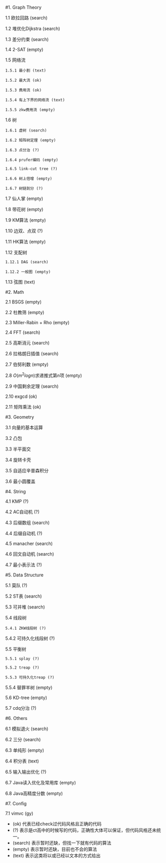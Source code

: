 #1. Graph Theory

  1.1 欧拉回路 (search)

  1.2 堆优化Dijkstra (search)

  1.3 差分约束 (search)

  1.4 2-SAT (empty)

  1.5 网络流

    1.5.1 最小割 (text)

    1.5.2 最大流 (ok)

    1.5.3 费用流 (ok)

    1.5.4 有上下界的网络流 (text)

    1.5.5 zkw费用流 (empty)

  1.6 树

    1.6.1 虚树 (search)

    1.6.2 矩阵树定理 (empty)

    1.6.3 点分治 (?)

    1.6.4 prufer编码 (empty)

    1.6.5 link-cut tree (?)

    1.6.6 树上倍增 (empty)

    1.6.7 树链剖分 (?)

  1.7 仙人掌 (empty)

  1.8 带花树 (empty)

  1.9 KM算法 (empty)

  1.10 边双、点双 (?)

  1.11 HK算法 (empty)

  1.12 支配树

    1.12.1 DAG (search)

    1.12.2 一般图 (empty)

  1.13 弦图 (text)

#2. Math

  2.1 BSGS (empty)

  2.2 杜教筛 (empty)

  2.3 Miller-Rabin + Rho (empty)

  2.4 FFT (search)

  2.5 高斯消元 (search)

  2.6 拉格朗日插值 (search)

  2.7 伯努利数 (empty)

  2.8 $O(m^2 logn)$求递推式第$n$项 (empty)

  2.9 中国剩余定理 (search)

  2.10 exgcd (ok)

  2.11 矩阵乘法 (ok)

#3. Geometry

  3.1 向量的基本运算

  3.2 凸包

  3.3 半平面交

  3.4 旋转卡壳

  3.5 自适应辛普森积分

  3.6 最小圆覆盖

#4. String

  4.1 KMP (?)

  4.2 AC自动机 (?)

  4.3 后缀数组 (search)

  4.4 后缀自动机 (?)

  4.5 manacher (search)

  4.6 回文自动机 (search)

  4.7 最小表示法 (?)

#5. Data Structure

  5.1 莫队 (?)

  5.2 ST表 (search)

  5.3 可并堆 (search)

  5.4 线段树

    5.4.1 ZKW线段树 (?)

  5.4.2 可持久化线段树 (?)

  5.5 平衡树

    5.5.1 splay (?)

    5.5.2 treap (?)

    5.5.3 可持久化treap (?)

  5.5.4 替罪羊树 (empty)

  5.6 KD-tree (empty)

  5.7 cdq分治 (?)

#6. Others

  6.1 模拟退火 (search)

  6.2 三分 (search)

  6.3 单纯形 (empty)

  6.4 积分表 (text)

  6.5 输入输出优化 (?)
  
  6.7 Java读入优化及常用库 (empty)
  
  6.8 Java高精度分数 (empty)

#7. Config

  7.1 vimvc (gy)



* (ok) 代表已经check过代码风格且正确的代码
* (?) 表示是ct高中的时候写的代码，正确性大体可以保证，但代码风格还未统一。
* (search) 表示暂时还缺，但找一下就有代码的算法
* (empty) 表示暂时还缺，目前也不会的算法
* (text) 表示这类将以或已经以文本的方式给出
